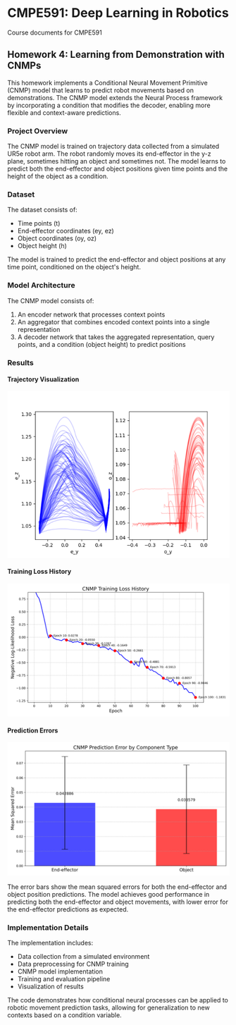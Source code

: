 # CMPE591: Deep Learning in Robotics
Course documents for CMPE591

## Homework 4: Learning from Demonstration with CNMPs

This homework implements a Conditional Neural Movement Primitive (CNMP) model that learns to predict robot movements based on demonstrations. The CNMP model extends the Neural Process framework by incorporating a condition that modifies the decoder, enabling more flexible and context-aware predictions.

### Project Overview

The CNMP model is trained on trajectory data collected from a simulated UR5e robot arm. The robot randomly moves its end-effector in the y-z plane, sometimes hitting an object and sometimes not. The model learns to predict both the end-effector and object positions given time points and the height of the object as a condition.

### Dataset

The dataset consists of:
- Time points (t)
- End-effector coordinates (ey, ez)
- Object coordinates (oy, oz)
- Object height (h)

The model is trained to predict the end-effector and object positions at any time point, conditioned on the object's height.

### Model Architecture

The CNMP model consists of:
1. An encoder network that processes context points
2. An aggregator that combines encoded context points into a single representation
3. A decoder network that takes the aggregated representation, query points, and a condition (object height) to predict positions

### Results

#### Trajectory Visualization
![Robot Trajectories](src/trajectories.png)

#### Training Loss History
![CNMP Loss History](src/cnmp_loss_history.png)

#### Prediction Errors
![CNMP Errors](src/cnmp_errors.png)

The error bars show the mean squared errors for both the end-effector and object position predictions. The model achieves good performance in predicting both the end-effector and object movements, with lower error for the end-effector predictions as expected.

### Implementation Details

The implementation includes:
- Data collection from a simulated environment
- Data preprocessing for CNMP training
- CNMP model implementation
- Training and evaluation pipeline
- Visualization of results

The code demonstrates how conditional neural processes can be applied to robotic movement prediction tasks, allowing for generalization to new contexts based on a condition variable.
